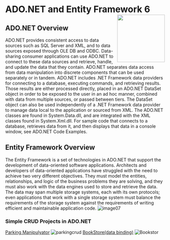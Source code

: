 # ADO.NET and Entity Framework 6  <img src="https://cloud.githubusercontent.com/assets/24522089/26033394/75980d7a-38bc-11e7-9ebd-f4c460afbfcf.png" align="right" width="150px" height="150px" /> 


## ADO.NET Overview

ADO.NET provides consistent access to data sources such as SQL Server and XML, and to data sources exposed through OLE DB and ODBC. Data-sharing consumer applications can use ADO.NET to connect to these data sources and retrieve, handle, and update the data that they contain.
ADO.NET separates data access from data manipulation into discrete components that can be used separately or in tandem. ADO.NET includes .NET Framework data providers for connecting to a database, executing commands, and retrieving results. Those results are either processed directly, placed in an ADO.NET DataSet object in order to be exposed to the user in an ad hoc manner, combined with data from multiple sources, or passed between tiers. The DataSet object can also be used independently of a .NET Framework data provider to manage data local to the application or sourced from XML.
The ADO.NET classes are found in System.Data.dll, and are integrated with the XML classes found in System.Xml.dll. For sample code that connects to a database, retrieves data from it, and then displays that data in a console window, see ADO.NET Code Examples.

## Entity Framework Overview

The Entity Framework is a set of technologies in ADO.NET that support the development of data-oriented software applications. Architects and developers of data-oriented applications have struggled with the need to achieve two very different objectives. They must model the entities, relationships, and logic of the business problems they are solving, and they must also work with the data engines used to store and retrieve the data. The data may span multiple storage systems, each with its own protocols; even applications that work with a single storage system must balance the requirements of the storage system against the requirements of writing efficient and maintainable application code.
![image07](https://cloud.githubusercontent.com/assets/24522089/26033377/067c0eb4-38bc-11e7-8678-5d1fe10eab87.jpg)


### Simple CRUD Projects in ADO.NET
[Parking Manipulyator](https://github.com/tigranv/ADO.NET_Entity_Framework_6/tree/master/CRUD_With_ADO.NET)
![parkingcrud](https://cloud.githubusercontent.com/assets/24522089/26033513/0f7e2166-38bf-11e7-80d1-3d996df61bfb.gif)
[BookStore(data binding)](https://github.com/tigranv/WPF_XAML_WCF_Useful-Examples)
![Bookstor](https://cloud.githubusercontent.com/assets/24522089/24990952/93b8a5dc-2028-11e7-9058-059e46893b4c.gif)

